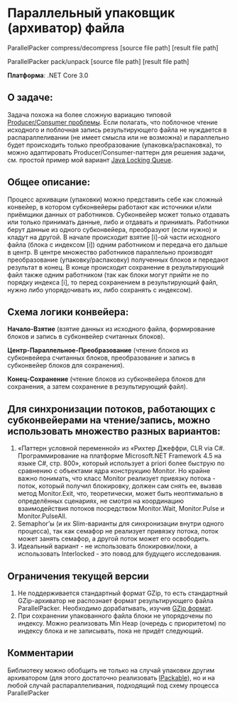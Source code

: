 ﻿# Параллельный упаковщик (архиватор) файла

ParallelPacker compress/decompress [source file path] [result file path]

ParallelPacker pack/unpack [source file path] [result file path]

**Платформа**: .NET Core 3.0

## О задаче:
Задача похожа на более сложную вариацию типовой [Producer/Consumer проблемы](https://en.wikipedia.org/wiki/Producer%E2%80%93consumer_problem). 
Если полагать, что поблочное чтение исходного и поблочная запись результирующего файла не нуждается в распараллеливании (не имеет смысла или не возможна) и параллельно будет происходить только преобразование (упаковка/распаковка), то можно адаптировать Producer/Consumer-паттерн для решения задачи, см. простой пример мой вариант [Java Locking Queue](https://github.com/pp-chain/jalgo/blob/master/src/com/jalgo/concurrency/LockingQueue.java).

## Общее описание:
Процесс архивации (упаковки) можно представить себе как сложный конвейер, в котором субконвейеры работают как источники и/или приёмщики данных от работников. Субконвейер может только отдавать или только принимать данные, либо и отдавать и принимать. Работники берут данные из одного субконвейера, преобразуют (если нужно) и кладут на другой.
В начале происходит взятие [i]-ой части исходного файла (блока с индексом [i]) одним работником и передача его дальше в центр. В центре множество работников параллельно производят преобразование (упаковку/распаковку) полученных блоков и передают результат в конец. В конце происходит сохранение в результирующий файл также одним работником (так как блоки могут прийти не по порядку индекса [i], то перед сохранением в результирующий файл, нужно либо упорядочивать их, либо сохранять с индексом).

## Схема логики конвейера:
**Начало-Взятие** (взятие данных из исходного файла, формирование блоков и запись в субконвейер считанных блоков).

**Центр-Параллельное-Преобразование** (чтение блоков из субконвейера считанных блоков, преобразование и запись в субконвейер блоков для сохранения).

**Конец-Сохранение** (чтение блоков из субконвейера блоков для сохранения, а затем сохранение в результирующий файл).

## Для синхронизации потоков, работающих с субконвейерами на чтение/запись, можно использовать множество разных вариантов:
1) «Паттерн условной переменной» из «Рихтер Джеффри, CLR via C#. Программирование на платформе Microsoft.NET Framework 4.5 на языке C#, стр. 800», который использует a priori более быструю по сравнению с объектами ядра конструкцию Monitor. Но крайне важно понимать, что класс Monitor реализует привязку потока - поток, который получил блокировку, должен сам снять ее, вызвав метод Monitor.Exit, что, теоретически, может быть неоптимально в определённых сценариях, не смотря на координацию взаимодействия потоков посредством Monitor.Wait, Monitor.Pulse и Monitor.PulseAll.
2) Semaphor’ы (и их Slim-варианты для синхронизации внутри одного процесса), так как семафор не реализует привязку потока, поток может занять семафор, а другой поток может его освободить.
3) Идеальный вариант - не использовать блокировки/локи, а использовать Interlocked - это повод для будущего исследования.

## Ограничения текущей версии 
1) Не поддерживается стандартный формат GZip, то есть стандартный GZip-архиватор не распознает формат результирующего файла ParallelPacker. Необходимо дорабатывать, изучив [GZip формат](http://www.zlib.org/rfc-gzip.html).
2) При сохранении упакованного файла блоки не упорядочены по индексу. Можно реализовать Min Heap (очередь с приоритетом) по индексу блока и не записывать, пока не придёт следующий.

## Комментарии
Библиотеку можно обобщить не только на случай упаковки другим архиватором (для этого достаточно реализовать [IPackable](https://github.com/pp-chain/ParallelPacker/blob/master/ParallelPacker/PackerEngines/IPackable.cs)), но и на любой случай распараллеливания, подходящий под схему процесса ParallelPacker